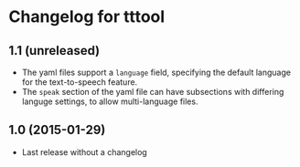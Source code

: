 # Changelog for tttool

## 1.1 (unreleased)

 * The yaml files support a `language` field, specifying the default language
   for the text-to-speech feature.
 * The `speak` section of the yaml file can have subsections with differing
   languge settings, to allow multi-language files.

## 1.0 (2015-01-29)

 * Last release without a changelog
